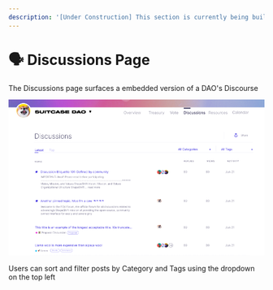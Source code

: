 ```yaml
---
description: '[Under Construction] This section is currently being built.'
---
```


# 🗣 Discussions Page

The Discussions page surfaces a embedded version of a DAO's Discourse

![](<../../../.gitbook/assets/image (17).png>)

Users can sort and filter posts by Category and Tags using the dropdown on the top left
